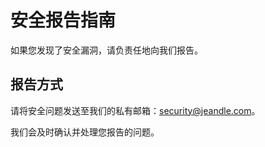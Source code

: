 # 安全报告指南

如果您发现了安全漏洞，请负责任地向我们报告。

## 报告方式

请将安全问题发送至我们的私有邮箱：security@jeandle.com。

我们会及时确认并处理您报告的问题。
